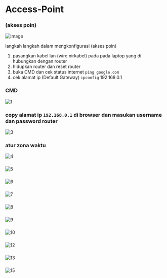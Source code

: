 # Access-Point
### (akses poin)
![image](https://github.com/firmansultoni/Access-Point/assets/113542409/d50543e3-a0d8-407c-ba1c-1cf0fe645224)

langkah langkah dalam mengkonfigurasi (akses poin)
1. pasangkan kabel lan (wire nirkabel) pada pada laptop yang di hubungkan dengan router
2. hidupkan router dan reset router
3. buka CMD dan cek status internet    `ping google.com`
4. cek alamat ip (Default Gateway)   `ipconfig`  192.168.0.1

### CMD
![1](https://github.com/firmansultoni/Access-Point/assets/113542409/f946e1a9-9cb6-4fd8-8c23-99b419106c1e)

### copy alamat ip `192.168.0.1` di browser dan masukan username dan password router 
![3](https://github.com/firmansultoni/Access-Point/assets/113542409/c01b11f9-ee42-43da-b0a1-49236d30c74a)

### atur zona waktu 
![4](https://github.com/firmansultoni/Access-Point/assets/113542409/ec606eb4-5136-4609-9f63-79d4e5c251f9)

### 
![5](https://github.com/firmansultoni/Access-Point/assets/113542409/e39231d9-a92f-4daf-b212-9adc349082b1)

###
![6](https://github.com/firmansultoni/Access-Point/assets/113542409/988e38ef-edcd-40a6-90a4-c4ac547920e9)

###
![7](https://github.com/firmansultoni/Access-Point/assets/113542409/b4372807-d5dd-4f4c-9cd9-e9c4364858c6)

###
![8](https://github.com/firmansultoni/Access-Point/assets/113542409/c2f95ed5-ed0d-421a-9025-ca45e4aa8bf4)

###
![9](https://github.com/firmansultoni/Access-Point/assets/113542409/f8b3df3b-1392-48f5-93ed-28c4b090c08f)

###
![10](https://github.com/firmansultoni/Access-Point/assets/113542409/0660b191-c7da-4730-b95a-bdd6c0b82ac2)

###
![12](https://github.com/firmansultoni/Access-Point/assets/113542409/0810c9c1-d0be-4f47-aa00-9c1edf7ad91f)

###
![13](https://github.com/firmansultoni/Access-Point/assets/113542409/29ca343b-f972-4bd6-b603-f59b6c496dc7)

### 
![15](https://github.com/firmansultoni/Access-Point/assets/113542409/7a220d0c-5a47-480c-8cf9-a6d86d7bb747)
